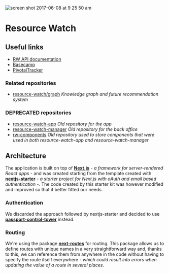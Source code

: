 ![screen shot 2017-06-08 at 9 25 50 am](https://user-images.githubusercontent.com/545342/26916938-86333e38-4c2c-11e7-952c-012bd65700a5.png)

# Resource Watch

## Useful links

* [RW API documentation](https://resource-watch.github.io/doc-api/)
* [Basecamp](https://basecamp.com/1756858/projects/8955129)
* [PivotalTracker](https://www.pivotaltracker.com/n/projects/1374154)

### Related repositories

* [resource-watch/graph](https://github.com/resource-watch/graph) _Knowledge graph and future recommendation system_

### DEPRECATED repositories

* [resource-watch-app](https://github.com/resource-watch/resource-watch-app/) _Old repository for the app_ 
* [resource-watch-manager](https://github.com/resource-watch/resource-watch-manager/) _Old repository for the back office_ 
* [rw-components](https://github.com/resource-watch/rw-components/) _Old repository used to store components that were used in both resource-watch-app and resource-watch-manager_ 

## Architecture

The application is built on top of [**Next.js**](https://github.com/zeit/next.js/) - _a framework for server-rendered React apps_ - and was created starting from the template created with [**nextjs-starter**](https://github.com/iaincollins/nextjs-starter) - _a starter project for Next.js with oAuth and email based authentication_ -. The code created by this starter kit was however modified and improved so that it better fitted our needs.

### Authentication

We discarded the approach followed by nextjs-starter and decided to use [**passport-control-tower**](https://github.com/control-tower/passport-control-tower) instead.

### Routing

We're using the package [**next-routes**](https://www.npmjs.com/package/next-routes) for routing. This package allows us to define routes with unique names in a very straightforward way and, thanks to this, we can reference them from anywhere in the code without having to specify the route itself everywhere - _which could result into errors when updating the value of a route in several places_.

